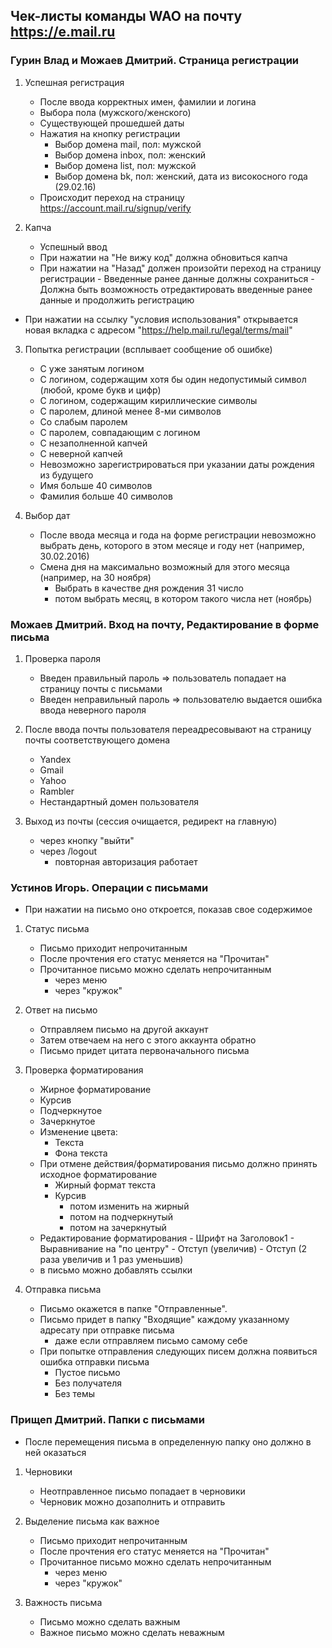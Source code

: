 ## Чек-листы команды WAO на почту https://e.mail.ru

### Гурин Влад и Можаев Дмитрий. Страница регистрации

1. Успешная регистрация
    * После ввода корректных имен, фамилии и логина
    * Выбора пола (мужского/женского)
    * Существующей прошедшей даты
    * Нажатия на кнопку регистрации 
        - Выбор домена mail, пол: мужской
        - Выбор домена inbox, пол: женский
        - Выбор домена list, пол: мужской
        - Выбор домена bk, пол: женский, дата из високосного года (29.02.16)
    * Происходит переход на страницу https://account.mail.ru/signup/verify

2. Капча
    * Успешный ввод
    * При нажатии на "Не вижу код" должна обновиться капча
    * При нажатии на "Назад" должен произойти переход на страницу регистрации
            - Введенные ранее данные должны сохраниться
            - Должна быть возможность отредактировать введенные ранее данные и продолжить регистрацию

* При нажатии на ссылку "условия использования" открывается новая вкладка с адресом "https://help.mail.ru/legal/terms/mail"

3. Попытка регистрации (всплывает сообщение об ошибке)
    * С уже занятым логином
    * С логином, содержащим хотя бы один недопустимый символ (любой, кроме букв и цифр)
    * С логином, содержащим кириллические символы
    * С паролем, длиной менее 8-ми символов
    * Со слабым паролем
    * С паролем, совпадающим с логином
    * С незаполненной капчей
    * С неверной капчей
    * Невозможно зарегистрироваться при указании даты рождения из будущего
    * Имя больше 40 символов
    * Фамилия больше 40 символов

4. Выбор дат
    * После ввода месяца и года на форме регистрации невозможно выбрать день, которого в этом месяце и году нет (например, 30.02.2016)
    * Смена дня на максимально возможный для этого месяца (например, на 30 ноября)
        - Выбрать в качестве дня рождения 31 число
        - потом выбрать месяц, в котором такого числа нет (ноябрь)


### Можаев Дмитрий. Вход на почту, Редактирование в форме письма

1. Проверка пароля
    * Введен правильный пароль => пользователь попадает на страницу почты с письмами
    * Введен неправильный пароль => пользователю выдается ошибка ввода неверного пароля

2. После ввода почты пользователя переадресовывают на страницу почты соответствующего домена
    * Yandex
    * Gmail
    * Yahoo
    * Rambler
    * Нестандартный домен пользователя

3. Выход из почты (сессия очищается, редирект на главную)
    * через кнопку "выйти"
    * через /logout
        - повторная авторизация работает

### Устинов Игорь. Операции с письмами

* При нажатии на письмо оно откроется, показав свое содержимое

1. Статус письма
    * Письмо приходит непрочитанным
    * После прочтения его статус меняется на "Прочитан"
    * Прочитанное письмо можно сделать непрочитанным
        - через меню
        - через "кружок"

2. Ответ на письмо
    * Отправляем письмо на другой аккаунт
    * Затем отвечаем на него с этого аккаунта обратно
    * Письмо придет цитата первоначального письма

3. Проверка форматирования
    * Жирное форматирование
    * Курсив
    * Подчеркнутое
    * Зачеркнутое
    * Изменение цвета:
        - Текста
        - Фона текста
    * При отмене действия/форматирования письмо должно принять исходное форматирование
        - Жирный формат текста
        - Курсив
            + потом изменить на жирный
            + потом на подчеркнутый
            + потом на зачеркнутый
    * Редактирование форматирования
            - Шрифт на Заголовок1
            - Выравнивание на "по центру"
            - Отступ (увеличив)
            - Отступ (2 раза увеличив и 1 раз уменьшив)
    * в письмо можно добавлять ссылки
    
4. Отправка письма
    * Письмо окажется в папке "Отправленные".
    * Письмо придет в папку "Входящие" каждому указанному адресату при отправке письма
        - даже если отправляем письмо самому себе
    * При попытке отправления следующих писем должна появиться ошибка отправки письма
        - Пустое письмо
        - Без получателя
        - Без темы


### Прищеп Дмитрий. Папки с письмами

* После перемещения письма в определенную папку оно должно в ней оказаться

1. Черновики
    * Неотправленное письмо попадает в черновики
    * Черновик можно дозаполнить и отправить

2. Выделение письма как важное
    * Письмо приходит непрочитанным
    * После прочтения его статус меняется на "Прочитан"
    * Прочитанное письмо можно сделать непрочитанным
        - через меню
        - через "кружок"

3. Важность письма
    * Письмо можно сделать важным
    * Важное письмо можно сделать неважным


